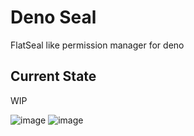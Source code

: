 # Deno Seal

FlatSeal like permission manager for deno

## Current State

WIP

![image](https://github.com/sigmaSd/deno-seal/assets/22427111/de187c7d-3b43-4a19-8595-86598a7cb1a4)
![image](https://github.com/sigmaSd/deno-seal/assets/22427111/d1e45f06-740d-43fa-b64e-fa12d3db23a0)

